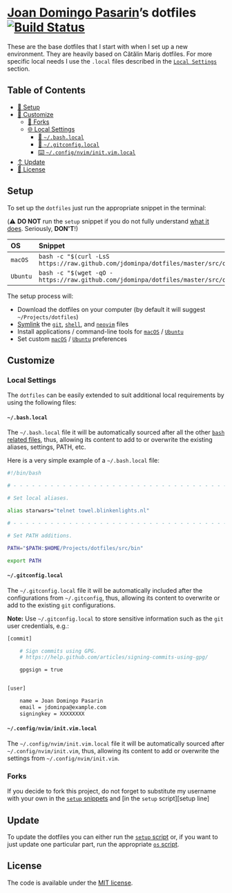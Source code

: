 # [Joan Domingo Pasarin](https://github.com/jdominpa)’s dotfiles [![Build Status](https://travis-ci.org/jdominpa/dotfiles.svg?branch=master)](https://travis-ci.org/jdominpa/dotfiles)

These are the base dotfiles that I start with when I set up a
new environment. They are heavily based on Cătălin Mariș dotfiles.
For more specific local needs I use the `.local` files described in
the [`Local Settings`](#local-settings) section.

## Table of Contents

* [🔧 Setup](#setup)
* [💄 Customize](#customize)
  * [🔀 Forks](#forks)
  * [🌐 Local Settings](#local-settings)
    * [🐚 `~/.bash.local`](#bashlocal)
    * [🔁 `~/.gitconfig.local`](#gitconfiglocal)
    * [⌨️  `~/.config/nvim/init.vim.local`](#confignviminitvimlocal)
* [↕️  Update](#update)
* [📄 License](#license)

## Setup

To set up the `dotfiles` just run the appropriate snippet in the
terminal:

(:warning: **DO NOT** run the `setup` snippet if you do not fully
understand [what it does][setup]. Seriously, **DON'T**!)

| OS | Snippet |
|:---|:---|
| `macOS` | `bash -c "$(curl -LsS https://raw.github.com/jdominpa/dotfiles/master/src/os/setup.sh)"` |
| `Ubuntu` | `bash -c "$(wget -qO - https://raw.github.com/jdominpa/dotfiles/master/src/os/setup.sh)"` |

The setup process will:

* Download the dotfiles on your computer (by default it will
  suggest `~/Projects/dotfiles`)
* [Symlink][symlink] the
  [`git`](src/git),
  [`shell`](src/shell), and
  [`neovim`](src/neovim/config/nvim) files
* Install applications / command-line tools for
  [`macOS`](src/os/install/macos) /
  [`Ubuntu`](src/os/install/ubuntu)
* Set custom
  [`macOS`](src/os/preferences/macos) /
  [`Ubuntu`](src/os/preferences/ubuntu) preferences

## Customize

### Local Settings

The `dotfiles` can be easily extended to suit additional local
requirements by using the following files:

#### `~/.bash.local`

The `~/.bash.local` file it will be automatically sourced after
all the other [`bash` related files][shell], thus, allowing
its content to add to or overwrite the existing aliases, settings,
PATH, etc.

Here is a very simple example of a `~/.bash.local` file:

```bash
#!/bin/bash

# - - - - - - - - - - - - - - - - - - - - - - - - - - - - - - - - - - -

# Set local aliases.

alias starwars="telnet towel.blinkenlights.nl"

# - - - - - - - - - - - - - - - - - - - - - - - - - - - - - - - - - - -

# Set PATH additions.

PATH="$PATH:$HOME/Projects/dotfiles/src/bin"

export PATH

```

#### `~/.gitconfig.local`

The `~/.gitconfig.local` file it will be automatically included
after the configurations from `~/.gitconfig`, thus, allowing its
content to overwrite or add to the existing `git` configurations.

__Note:__ Use `~/.gitconfig.local` to store sensitive information
such as the `git` user credentials, e.g.:

```bash
[commit]

    # Sign commits using GPG.
    # https://help.github.com/articles/signing-commits-using-gpg/

    gpgsign = true


[user]

    name = Joan Domingo Pasarin
    email = jdominpa@example.com
    signingkey = XXXXXXXX
```

#### `~/.config/nvim/init.vim.local`

The `~/.config/nvim/init.vim.local` file it will be automatically
sourced after `~/.config/nvim/init.vim`, thus, allowing its content
to add or overwrite the settings from `~/.config/nvim/init.vim`.

### Forks

If you decide to fork this project, do not forget to substitute
my username with your own in the [`setup` snippets](#setup) and
[in the `setup` script][setup line]

## Update

To update the dotfiles you can either run the [`setup` script][setup]
or, if you want to just update one particular part, run the appropriate
[`os` script](src/os).

## License

The code is available under the [MIT license][license].

<!-- Link labels: -->

[dotfiles Cătălin]: https://github.com/alrra/dotfiles
[github Cătălin]: https://github.com/alrra
[dotfiles Mathias]: https://github.com/mathiasbynens/dotfiles
[github Mathias]: https://github.com/mathiasbynens
[license]: LICENSE.txt
[setup]: src/os/setup.sh
[shell]: src/shell
[symlink]: src/os/create_symbolic_links.sh
